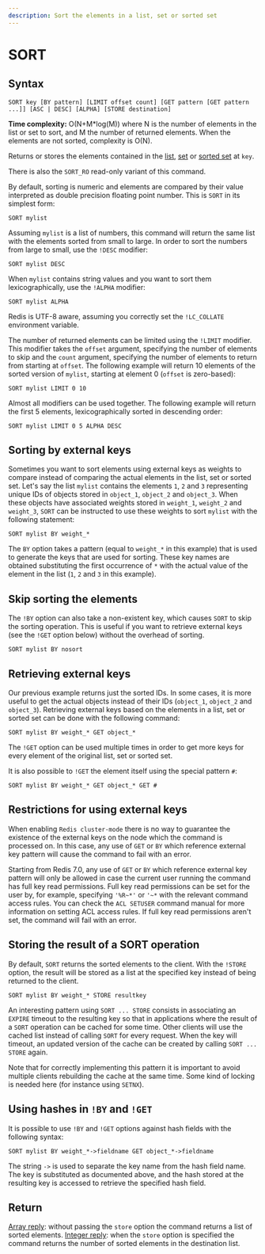 ```yaml
---
description: Sort the elements in a list, set or sorted set
---
```


# SORT

## Syntax

    SORT key [BY pattern] [LIMIT offset count] [GET pattern [GET pattern ...]] [ASC | DESC] [ALPHA] [STORE destination]

**Time complexity:** O(N+M*log(M)) where N is the number of elements in the list or set to sort, and M the number of returned elements. When the elements are not sorted, complexity is O(N).

Returns or stores the elements contained in the [list][tdtl], [set][tdts] or
[sorted set][tdtss] at `key`.

There is also the `SORT_RO` read-only variant of this command.

By default, sorting is numeric and elements are compared by their value
interpreted as double precision floating point number.
This is `SORT` in its simplest form:

[tdtl]: https://redis.io/topics/data-types#lists
[tdts]: https://redis.io/topics/data-types#set
[tdtss]: https://redis.io/topics/data-types#sorted-sets

```
SORT mylist
```

Assuming `mylist` is a list of numbers, this command will return the same list
with the elements sorted from small to large.
In order to sort the numbers from large to small, use the `!DESC` modifier:

```
SORT mylist DESC
```

When `mylist` contains string values and you want to sort them
lexicographically, use the `!ALPHA` modifier:

```
SORT mylist ALPHA
```

Redis is UTF-8 aware, assuming you correctly set the `!LC_COLLATE` environment
variable.

The number of returned elements can be limited using the `!LIMIT` modifier.
This modifier takes the `offset` argument, specifying the number of elements to
skip and the `count` argument, specifying the number of elements to return from
starting at `offset`.
The following example will return 10 elements of the sorted version of `mylist`,
starting at element 0 (`offset` is zero-based):

```
SORT mylist LIMIT 0 10
```

Almost all modifiers can be used together.
The following example will return the first 5 elements, lexicographically sorted
in descending order:

```
SORT mylist LIMIT 0 5 ALPHA DESC
```

## Sorting by external keys

Sometimes you want to sort elements using external keys as weights to compare
instead of comparing the actual elements in the list, set or sorted set.
Let's say the list `mylist` contains the elements `1`, `2` and `3` representing
unique IDs of objects stored in `object_1`, `object_2` and `object_3`.
When these objects have associated weights stored in `weight_1`, `weight_2` and
`weight_3`, `SORT` can be instructed to use these weights to sort `mylist` with
the following statement:

```
SORT mylist BY weight_*
```

The `BY` option takes a pattern (equal to `weight_*` in this example) that is
used to generate the keys that are used for sorting.
These key names are obtained substituting the first occurrence of `*` with the
actual value of the element in the list (`1`, `2` and `3` in this example).

## Skip sorting the elements

The `!BY` option can also take a non-existent key, which causes `SORT` to skip
the sorting operation.
This is useful if you want to retrieve external keys (see the `!GET` option
below) without the overhead of sorting.

```
SORT mylist BY nosort
```

## Retrieving external keys

Our previous example returns just the sorted IDs.
In some cases, it is more useful to get the actual objects instead of their IDs
(`object_1`, `object_2` and `object_3`).
Retrieving external keys based on the elements in a list, set or sorted set can
be done with the following command:

```
SORT mylist BY weight_* GET object_*
```

The `!GET` option can be used multiple times in order to get more keys for every
element of the original list, set or sorted set.

It is also possible to `!GET` the element itself using the special pattern `#`:

```
SORT mylist BY weight_* GET object_* GET #
```

## Restrictions for using external keys

When enabling `Redis cluster-mode` there is no way to guarantee the existence of the external keys on the node which the command is processed on.
In this case, any use of `GET` or `BY` which reference external key pattern will cause the command to fail with an error.

Starting from Redis 7.0, any use of `GET` or `BY` which reference external key pattern will only be allowed in case the current user running the command has full key read permissions.
Full key read permissions can be set for the user by, for example, specifying `'%R~*'` or `'~*` with the relevant command access rules.
You can check the `ACL SETUSER` command manual for more information on setting ACL access rules.
If full key read permissions aren't set, the command will fail with an error.

## Storing the result of a SORT operation

By default, `SORT` returns the sorted elements to the client.
With the `!STORE` option, the result will be stored as a list at the specified
key instead of being returned to the client.

```
SORT mylist BY weight_* STORE resultkey
```

An interesting pattern using `SORT ... STORE` consists in associating an
`EXPIRE` timeout to the resulting key so that in applications where the result
of a `SORT` operation can be cached for some time.
Other clients will use the cached list instead of calling `SORT` for every
request.
When the key will timeout, an updated version of the cache can be created by
calling `SORT ... STORE` again.

Note that for correctly implementing this pattern it is important to avoid
multiple clients rebuilding the cache at the same time.
Some kind of locking is needed here (for instance using `SETNX`).

## Using hashes in `!BY` and `!GET`

It is possible to use `!BY` and `!GET` options against hash fields with the
following syntax:

```
SORT mylist BY weight_*->fieldname GET object_*->fieldname
```

The string `->` is used to separate the key name from the hash field name.
The key is substituted as documented above, and the hash stored at the resulting
key is accessed to retrieve the specified hash field.

## Return

[Array reply](https://redis.io/docs/reference/protocol-spec#resp-arrays): without passing the `store` option the command returns a list of sorted elements.
[Integer reply](https://redis.io/docs/reference/protocol-spec#resp-integers): when the `store` option is specified the command returns the number of sorted elements in the destination list.
